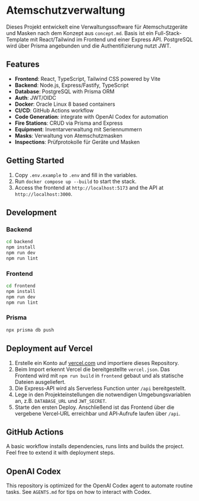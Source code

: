 # Atemschutzverwaltung

Dieses Projekt entwickelt eine Verwaltungssoftware für Atemschutzgeräte und
Masken nach dem Konzept aus `concept.md`. Basis ist ein Full-Stack-Template mit
React/Tailwind im Frontend und einer Express API. PostgreSQL wird über Prisma
angebunden und die Authentifizierung nutzt JWT.

## Features

- **Frontend**: React, TypeScript, Tailwind CSS powered by Vite
- **Backend**: Node.js, Express/Fastify, TypeScript
- **Database**: PostgreSQL with Prisma ORM
- **Auth**: JWT/OIDC
- **Docker**: Oracle Linux 8 based containers
- **CI/CD**: GitHub Actions workflow
- **Code Generation**: integrate with OpenAI Codex for automation
- **Fire Stations**: CRUD via Prisma and Express
- **Equipment**: Inventarverwaltung mit Seriennummern
- **Masks**: Verwaltung von Atemschutzmasken
- **Inspections**: Prüfprotokolle für Geräte und Masken

## Getting Started

1. Copy `.env.example` to `.env` and fill in the variables.
2. Run `docker compose up --build` to start the stack.
3. Access the frontend at `http://localhost:5173` and the API at
   `http://localhost:3000`.

## Development

### Backend

```bash
cd backend
npm install
npm run dev
npm run lint
```

### Frontend

```bash
cd frontend
npm install
npm run dev
npm run lint
```

### Prisma

```bash
npx prisma db push
```

## Deployment auf Vercel

1. Erstelle ein Konto auf [vercel.com](https://vercel.com/) und importiere
   dieses Repository.
2. Beim Import erkennt Vercel die bereitgestellte `vercel.json`. Das Frontend
   wird mit `npm run build` in `frontend` gebaut und als statische Dateien
   ausgeliefert.
3. Die Express-API wird als Serverless Function unter `/api` bereitgestellt.
4. Lege in den Projekteinstellungen die notwendigen Umgebungsvariablen an,
   z.B. `DATABASE_URL` und `JWT_SECRET`.
5. Starte den ersten Deploy. Anschließend ist das Frontend über die vergebene
   Vercel‑URL erreichbar und API‑Aufrufe laufen über `/api`.

## GitHub Actions

A basic workflow installs dependencies, runs lints and builds the project. Feel
free to extend it with deployment steps.

## OpenAI Codex

This repository is optimized for the OpenAI Codex agent to automate routine
tasks. See `AGENTS.md` for tips on how to interact with Codex.
